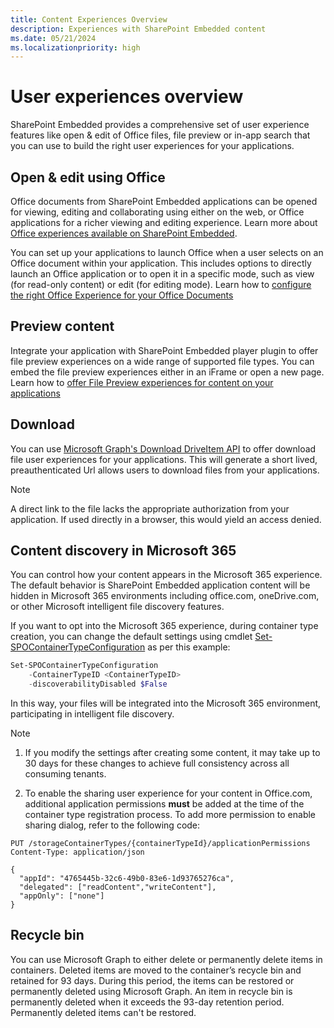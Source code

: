 ```yaml
---
title: Content Experiences Overview
description: Experiences with SharePoint Embedded content
ms.date: 05/21/2024
ms.localizationpriority: high
---
```


# User experiences overview

SharePoint Embedded provides a comprehensive set of user experience features like open & edit of Office files, file preview or in-app search that you can use to build the right user experiences for your applications.

## Open & edit using Office

Office documents from SharePoint Embedded applications can be opened for viewing, editing and collaborating using either on the web, or Office applications for a richer viewing and editing experience. Learn more about [Office experiences available on SharePoint Embedded](./office-experience.md).

You can set up your applications to launch Office when a user selects on an Office document within your application. This includes options to directly launch an Office application or to open it in a specific mode, such as view (for read-only content) or edit (for editing mode). Learn how to [configure the right Office Experience for your Office Documents](../../tutorials/launch-experience.md)

## Preview content

Integrate your application with SharePoint Embedded player plugin to offer file preview experiences on a wide range of supported file types. You can embed the file preview experiences either in an iFrame or open a new page. Learn how to [offer File Preview experiences for content on your applications](../../tutorials/using-file-preview.md)

## Download

You can use [Microsoft Graph's Download DriveItem API](/graph/api/driveitem-get-content) to offer download file user experiences for your applications. This will generate  a short lived, preauthenticated Url allows users to download files from your applications.

> [!NOTE]
>A direct link to the file lacks the appropriate authorization from your application. If used directly in a browser, this would yield an access denied.

## Content discovery in Microsoft 365

You can control how your content appears in the Microsoft 365 experience. The default behavior is SharePoint Embedded application content will be hidden in Microsoft 365 environments including office.com, oneDrive.com, or other Microsoft intelligent file discovery features.

If you want to opt into the Microsoft 365 experience, during container type creation, you can change the default settings using cmdlet [Set-SPOContainerTypeConfiguration](../admin-exp/developer-admin/dev-admin.md#container-type-configuration-properties) as per this example:

```powershell
Set-SPOContainerTypeConfiguration
    -ContainerTypeID <ContainerTypeID>
    -discoverabilityDisabled $False
```

In this way, your files will be integrated into the Microsoft 365 environment, participating in intelligent file discovery.

> [!NOTE]
>
> 1. If you modify the settings after creating some content, it may take up to 30 days for these changes to achieve full consistency across all consuming tenants.
>
> 2. To enable the sharing user experience for your content in Office.com, additional application permissions **must** be added at the time of the container type registration process. To add more permission to enable sharing dialog, refer to the following code:

```http
PUT /storageContainerTypes/{containerTypeId}/applicationPermissions
Content-Type: application/json

{
  "appId": "4765445b-32c6-49b0-83e6-1d93765276ca",
  "delegated": ["readContent","writeContent"],
  "appOnly": ["none"]
}
```

## Recycle bin

You can use Microsoft Graph to either delete or permanently delete items in containers. Deleted items are moved to the container’s recycle bin and retained for 93 days. During this period, the items can be restored or permanently deleted using Microsoft Graph. An item in recycle bin is permanently deleted when it exceeds the 93-day retention period. Permanently deleted items can't be restored.
